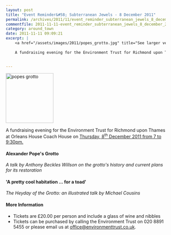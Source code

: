 ```yaml
---
layout: post
title: "Event Reminder&#58; Subterranean Jewels - 8 December 2011"
permalink: /archives/2011/11/event_reminder_subterranean_jewels_8_december_2011.html
commentfile: 2011-11-11-event_reminder_subterranean_jewels_8_december_2011
category: around_town
date: 2011-11-11 09:09:21
excerpt: |
    <a href="/assets/images/2011/popes_grotto.jpg" title="See larger version of - popes grotto"><img src="/assets/images/2011/popes_grotto_thumb.jpg" width="150" height="157" alt="popes grotto" class="photo right" /></a>
    
    A fundraising evening for the Environment Trust for Richmond upon Thames at Orleans House Coach House on <a href="https://stmargarets.london/event/event/200705143124">Thursday, 8<sup>th</sup> December 2011 from 7 to 9:30pm.</a>
    

---
```


<a href="/assets/images/2011/popes_grotto.jpg" title="See larger version of - popes grotto"><img src="/assets/images/2011/popes_grotto_thumb.jpg" width="150" height="157" alt="popes grotto" class="photo right" /></a>

A fundraising evening for the Environment Trust for Richmond upon Thames at Orleans House Coach House on [Thursday, 8<sup>th</sup> December 2011 from 7 to 9:30pm.](/event/event/200705143124)

#### Alexander Pope's Grotto

*A talk by Anthony Beckles Willson on the grotto's history and current plans for its restoration*

#### 'A pretty cool habitation ... for a toad'

*The Heyday of the Grotto: an illustrated talk by Michael Cousins*

#### More Information

-   Tickets are £20.00 per person and include a glass of wine and nibbles
-   Tickets can be purchased by calling the Environment Trust on 020 8891 5455
    or please email us at <office@environmenttrust.co.uk>.
